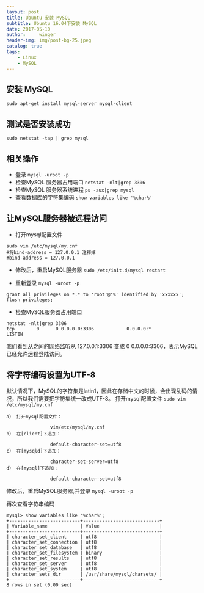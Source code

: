 ```yaml
---
layout: post
title: Ubuntu 安装 MySQL
subtitle: Ubuntu 16.04下安装 MySQL
date: 2017-05-10
author:     winger
header-img: img/post-bg-25.jpeg
catalog: true
tags:
    - Linux
    - MySQL
---
```



## 安装 MySQL

`sudo apt-get install mysql-server mysql-client`

## 测试是否安装成功

`sudo netstat -tap | grep mysql`

## 相关操作

* 登录 `mysql -uroot -p`
* 检查MySQL 服务器占用端口 `netstat -nlt|grep 3306`
* 检查MySQL 服务器系统进程 `ps -aux|grep mysql`
* 查看数据库的字符集编码 `show variables like '%char%'`

## 让MySQL服务器被远程访问
* 打开mysql配置文件
```
sudo vim /etc/mysql/my.cnf
#将bind-address = 127.0.0.1 注释掉
#bind-address = 127.0.0.1
```

* 修改后，重启MySQL服务器
`sudo /etc/init.d/mysql restart`

* 重新登录 `mysql -uroot -p`
```
grant all privileges on *.* to 'root'@'%' identified by 'xxxxxx';
flush privileges;
```

* 检查MySQL服务器占用端口
```
netstat -nlt|grep 3306
tcp        0      0 0.0.0.0:3306            0.0.0.0:*               LISTEN
```

我们看到从之间的网络监听从 127.0.0.1:3306 变成 0 0.0.0.0:3306，表示MySQL已经允许远程登陆访问。

## 将字符编码设置为UTF-8

默认情况下，MySQL的字符集是latin1，因此在存储中文的时候，会出现乱码的情况，所以我们需要把字符集统一改成UTF-8。
打开mysql配置文件
`sudo vim /etc/mysql/my.cnf`

```
a） 打开mysql配置文件：

                vim/etc/mysql/my.cnf
b） 在[client]下追加：

                default-character-set=utf8
c） 在[mysqld]下追加：

                character-set-server=utf8
d） 在[mysql]下追加：

                default-character-set=utf8
```
修改后，重启MySQL服务器,并登录
`mysql -uroot -p`

再次查看字符串编码
```
mysql> show variables like '%char%';
+--------------------------+----------------------------+
| Variable_name            | Value                      |
+--------------------------+----------------------------+
| character_set_client     | utf8                       |
| character_set_connection | utf8                       |
| character_set_database   | utf8                       |
| character_set_filesystem | binary                     |
| character_set_results    | utf8                       |
| character_set_server     | utf8                       |
| character_set_system     | utf8                       |
| character_sets_dir       | /usr/share/mysql/charsets/ |
+--------------------------+----------------------------+
8 rows in set (0.00 sec)
```

